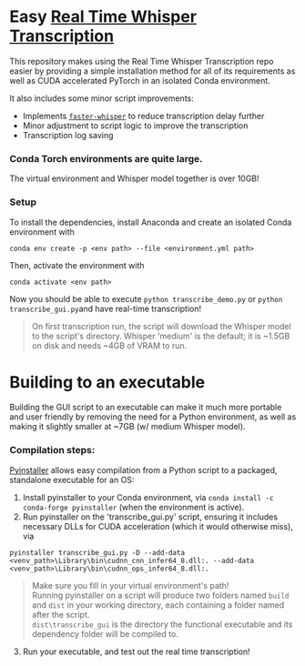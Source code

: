 # Easy [Real Time Whisper Transcription](https://github.com/davabase/whisper_real_time)

This repository makes using the Real Time Whisper Transcription repo easier by providing a simple installation method for all of its requirements as well as CUDA accelerated PyTorch in an isolated Conda environment.  

It also includes some minor script improvements:
- Implements [`faster-whisper`](https://github.com/SYSTRAN/faster-whisper) to reduce transcription delay further
- Minor adjustment to script logic to improve the transcription
- Transcription log saving

### Conda Torch environments are quite large. 
The virtual environment and Whisper model together is over 10GB!

### Setup
To install the dependencies, install Anaconda and create an isolated Conda environment with 
```
conda env create -p <env path> --file <environment.yml path>
``` 
Then, activate the environment with 
```
conda activate <env path>
```

Now you should be able to execute `python transcribe_demo.py` or `python transcribe_gui.py`and have real-time transcription!
  >On first transcription run, the script will download the Whisper model to the script's directory.
  >Whisper 'medium' is the default; it is ~1.5GB on disk and needs ~4GB of VRAM to run.

# Building to an executable
Building the GUI script to an executable can make it much more portable and user friendly by removing the need for a Python environment, as well as making it slightly smaller at ~7GB (w/ medium Whisper model).

### Compilation steps:
[Pyinstaller](https://pyinstaller.org/en/stable/) allows easy compilation from a Python script to a packaged, standalone executable for an OS:
1) Install pyinstaller to your Conda environment, via `conda install -c conda-forge pyinstaller` (when the environment is active).
2) Run pyinstaller on the 'transcribe_gui.py' script, ensuring it includes necessary DLLs for CUDA acceleration (which it would otherwise miss), via
```
pyinstaller transcribe_gui.py -D --add-data <venv_path>\Library\bin\cudnn_cnn_infer64_8.dll:. --add-data <venv_path>\Library\bin\cudnn_ops_infer64_8.dll:.
```
> Make sure you fill in your virtual environment's path!  
> Running pyinstaller on a script will produce two folders named `build` and `dist` in your working directory, each containing a folder named after the script.  
> `dist\transcribe_gui` is the directory the functional executable and its dependency folder will be compiled to.  
3) Run your executable, and test out the real time transcription!
